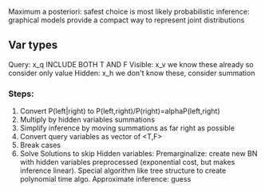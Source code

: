 Maximum a posteriori: safest choice is most likely
probabilistic inference: graphical models provide a compact way to represent joint distributions
## Var types
Query: x_q INCLUDE BOTH T AND F
Visible: x_v we know these already so consider only value
Hidden: x_h we don't know these, consider summation
### Steps:
1. Convert P(left|right) to P(left,right)/P(right)=alphaP(left,right)
2. Multiply by hidden variables summations
3. Simplify inference by moving summations as far right as possible
4. Convert query variables as vector of <T,F>
5. Break cases
6. Solve
Solutions to skip Hidden variables:
Premarginalize: create new BN with hidden variables preprocessed (exponential cost, but makes inference linear). 
Special algorithm like tree structure to create polynomial time algo. 
Approximate inference: guess